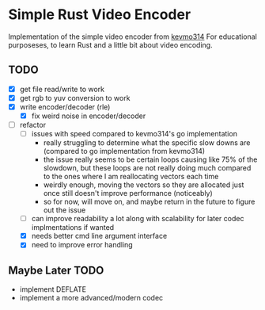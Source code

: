 # Simple Rust Video Encoder

Implementation of the simple video encoder from [kevmo314](https://github.com/kevmo314/codec-from-scratch)
For educational purposeses, to learn Rust and a little bit about video encoding.

## TODO
- [x] get file read/write to work
- [x] get rgb to yuv conversion to work 
- [x] write encoder/decoder (rle)
  - [x] fix weird noise in encoder/decoder
- [ ] refactor
  - [ ] issues with speed compared to kevmo314's go implementation
    * really struggling to determine what the specific slow downs are (compared to go implementation from kevmo314)
    * the issue really seems to be certain loops causing like 75% of the slowdown, 
      but these loops are not really doing much compared to the ones where I am reallocating vectors each time
    * weirdly enough, moving the vectors so they are allocated just once still doesn't improve performance (noticeably)
    * so for now, will move on, and maybe return in the future to figure out the issue
  - [ ] can improve readability a lot along with scalability for later codec implmentations if wanted
  - [x] needs better cmd line argument interface
  - [x] need to improve error handling

## Maybe Later TODO
* implement DEFLATE
* implement a more advanced/modern codec
